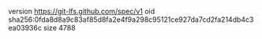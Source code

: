 version https://git-lfs.github.com/spec/v1
oid sha256:0fda8d8a9c83af85d8fa2e4f9a298c95121ce927da7cd2fa214db4c3ea03936c
size 4788

